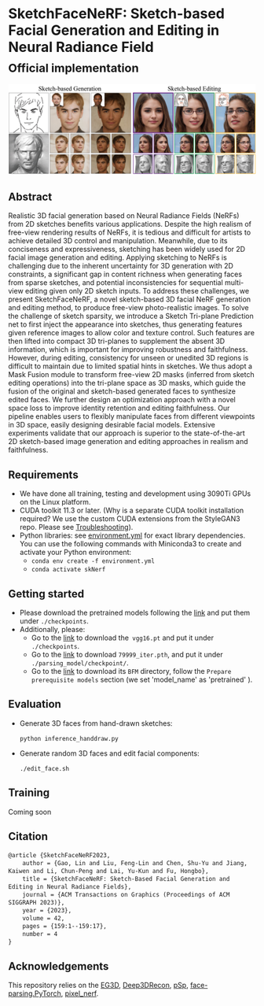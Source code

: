 # SketchFaceNeRF: Sketch-based Facial Generation and Editing in Neural Radiance Field<br><sub>Official implementation</sub>

![Teaser image](./img/teaser.jpg)

## Abstract
Realistic 3D facial generation based on Neural Radiance Fields (NeRFs) from 2D sketches benefits various applications.
	Despite the high realism of free-view rendering results of NeRFs, it is tedious and difficult for artists to achieve detailed 3D control and manipulation.
	Meanwhile, due to its conciseness and expressiveness, sketching has been widely used for 2D facial image generation and editing.
	Applying sketching to NeRFs is challenging due to the inherent uncertainty for 3D generation with 2D constraints, a significant gap in content richness when generating faces from sparse sketches, and potential inconsistencies for sequential multi-view editing given only 2D sketch inputs.
	To address these challenges, we present SketchFaceNeRF, a novel sketch-based 3D facial NeRF generation and editing method, to produce free-view photo-realistic images. 
	To solve the challenge of sketch sparsity, we introduce a Sketch Tri-plane Prediction net to first inject the appearance into sketches, thus generating features given reference images to allow color and texture control. 
	Such features are then lifted into compact 3D tri-planes to supplement the absent 3D information, which is important for improving robustness and faithfulness.
	However, during editing, consistency for unseen or unedited 3D regions is difficult to maintain due to limited spatial hints in sketches.
	We thus adopt a Mask Fusion module to transform free-view 2D masks (inferred from sketch editing operations) into the tri-plane space as 3D masks, which guide the fusion of the original and sketch-based generated faces to synthesize edited faces. 
	We further design an optimization approach with a novel space loss to improve identity retention and editing faithfulness. 
	Our pipeline enables users to flexibly manipulate faces from different viewpoints in 3D space, easily designing desirable facial models. 
	Extensive experiments validate that our approach is superior to the state-of-the-art 2D sketch-based image generation and editing approaches in realism and faithfulness. 

## Requirements

* We have done all training, testing and development using 3090Ti GPUs on the Linux platform.
* CUDA toolkit 11.3 or later. (Why is a separate CUDA toolkit installation required?  We use the custom CUDA extensions from the StyleGAN3 repo. Please see [Troubleshooting](https://github.com/NVlabs/stylegan3/blob/main/docs/troubleshooting.md#why-is-cuda-toolkit-installation-necessary)).
* Python libraries: see [environment.yml](./environment.yml) for exact library dependencies. You can use the following commands with Miniconda3 to create and activate your Python environment:
  - `conda env create -f environment.yml`
  - `conda activate skNerf`

## Getting started

- Please download the pretrained models following the [link](https://drive.google.com/drive/folders/1db_gLfHXNyU5lM03JeSVzy4YPWwGK6La?usp=sharing) and put them under `./checkpoints`. 
- Additionally, please:
  - Go to the [link](https://nvlabs-fi-cdn.nvidia.com/stylegan2-ada-pytorch/pretrained/metrics/vgg16.pt) to download the` vgg16.pt` and put it under `./checkpoints`. 
  - Go to the [link](https://drive.google.com/file/d/154JgKpzCPW82qINcVieuPH3fZ2e0P812/view) to download `79999_iter.pth`, and put it under `./parsing_model/checkpoint/`.
  - Go to the [link](https://github.com/sicxu/Deep3DFaceRecon_pytorch/tree/master) to download its `BFM` directory, follow the `Prepare prerequisite models` section (we set 'model_name' as 'pretrained' ).

## Evaluation

- Generate 3D faces from hand-drawn sketches:

  ```
  python inference_handdraw.py
  ```

- Generate random 3D faces and edit facial components:

  ```
  ./edit_face.sh
  ```

## Training

Coming soon

## Citation
```
@article {SketchFaceNeRF2023,
    author = {Gao, Lin and Liu, Feng-Lin and Chen, Shu-Yu and Jiang, Kaiwen and Li, Chun-Peng and Lai, Yu-Kun and Fu, Hongbo},
    title = {SketchFaceNeRF: Sketch-Based Facial Generation and Editing in Neural Radiance Fields},
    journal = {ACM Transactions on Graphics (Proceedings of ACM SIGGRAPH 2023)},
    year = {2023},
    volume = 42,
    pages = {159:1--159:17},
    number = 4
}
```

## Acknowledgements
This repository relies on the [EG3D](https://github.com/NVlabs/eg3d), [Deep3DRecon](https://github.com/sicxu/Deep3DFaceRecon_pytorch), [pSp](https://github.com/eladrich/pixel2style2pixel), [face-parsing.PyTorch](https://github.com/zllrunning/face-parsing.PyTorch/tree/master), [pixel_nerf](https://github.com/sxyu/pixel-nerf).

